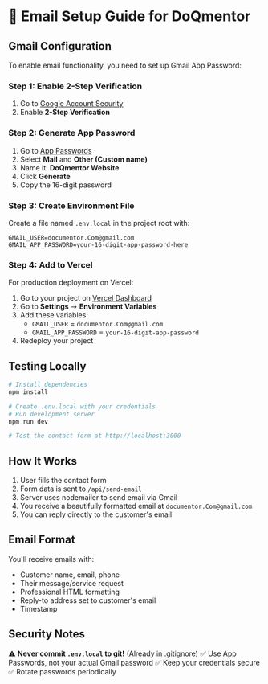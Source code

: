 # 📧 Email Setup Guide for DoQmentor

## Gmail Configuration

To enable email functionality, you need to set up Gmail App Password:

### Step 1: Enable 2-Step Verification
1. Go to [Google Account Security](https://myaccount.google.com/security)
2. Enable **2-Step Verification**

### Step 2: Generate App Password
1. Go to [App Passwords](https://myaccount.google.com/apppasswords)
2. Select **Mail** and **Other (Custom name)**
3. Name it: **DoQmentor Website**
4. Click **Generate**
5. Copy the 16-digit password

### Step 3: Create Environment File
Create a file named `.env.local` in the project root with:

```env
GMAIL_USER=documentor.Com@gmail.com
GMAIL_APP_PASSWORD=your-16-digit-app-password-here
```

### Step 4: Add to Vercel
For production deployment on Vercel:

1. Go to your project on [Vercel Dashboard](https://vercel.com/dashboard)
2. Go to **Settings** → **Environment Variables**
3. Add these variables:
   - `GMAIL_USER` = `documentor.Com@gmail.com`
   - `GMAIL_APP_PASSWORD` = `your-16-digit-app-password`
4. Redeploy your project

## Testing Locally

```bash
# Install dependencies
npm install

# Create .env.local with your credentials
# Run development server
npm run dev

# Test the contact form at http://localhost:3000
```

## How It Works

1. User fills the contact form
2. Form data is sent to `/api/send-email`
3. Server uses nodemailer to send email via Gmail
4. You receive a beautifully formatted email at `documentor.Com@gmail.com`
5. You can reply directly to the customer's email

## Email Format

You'll receive emails with:
- Customer name, email, phone
- Their message/service request
- Professional HTML formatting
- Reply-to address set to customer's email
- Timestamp

## Security Notes

⚠️ **Never commit `.env.local` to git!** (Already in .gitignore)
✅ Use App Passwords, not your actual Gmail password
✅ Keep your credentials secure
✅ Rotate passwords periodically

